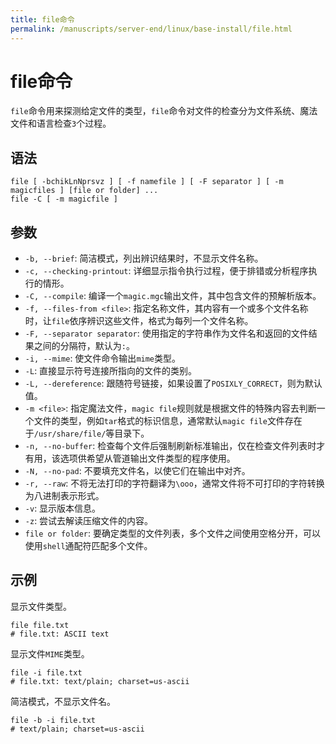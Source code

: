 ```yaml
---
title: file命令
permalink: /manuscripts/server-end/linux/base-install/file.html
---
```

  

# file命令

`file`命令用来探测给定文件的类型，`file`命令对文件的检查分为文件系统、魔法文件和语言检查`3`个过程。

## 语法

```shell
file [ -bchikLnNprsvz ] [ -f namefile ] [ -F separator ] [ -m magicfiles ] [file or folder] ...
file -C [ -m magicfile ]
```

## 参数

- `-b, --brief`: 简洁模式，列出辨识结果时，不显示文件名称。
- `-c, --checking-printout`: 详细显示指令执行过程，便于排错或分析程序执行的情形。
- `-C, --compile`: 编译一个`magic.mgc`输出文件，其中包含文件的预解析版本。
- `-f, --files-from <file>`: 指定名称文件，其内容有一个或多个文件名称时，让`file`依序辨识这些文件，格式为每列一个文件名称。
- `-F, --separator separator`: 使用指定的字符串作为文件名和返回的文件结果之间的分隔符，默认为`:`。
- `-i, --mime`: 使文件命令输出`mime`类型。
- `-L`: 直接显示符号连接所指向的文件的类别。
- `-L, --dereference`: 跟随符号链接，如果设置了`POSIXLY_CORRECT`，则为默认值。
- `-m <file>`: 指定魔法文件，`magic file`规则就是根据文件的特殊内容去判断一个文件的类型，例如`tar`格式的标识信息，通常默认`magic file`文件存在于`/usr/share/file/`等目录下。
- `-n, --no-buffer`: 检查每个文件后强制刷新标准输出，仅在检查文件列表时才有用，该选项供希望从管道输出文件类型的程序使用。
- `-N, --no-pad`: 不要填充文件名，以使它们在输出中对齐。
- `-r, --raw`: 不将无法打印的字符翻译为`\ooo`，通常文件将不可打印的字符转换为八进制表示形式。
- `-v`: 显示版本信息。
- `-z`: 尝试去解读压缩文件的内容。
- `file or folder`: 要确定类型的文件列表，多个文件之间使用空格分开，可以使用`shell`通配符匹配多个文件。

## 示例

显示文件类型。

```shell
file file.txt
# file.txt: ASCII text
```

显示文件`MIME`类型。

```shell
file -i file.txt
# file.txt: text/plain; charset=us-ascii
```

简洁模式，不显示文件名。

```shell
file -b -i file.txt
# text/plain; charset=us-ascii
```
